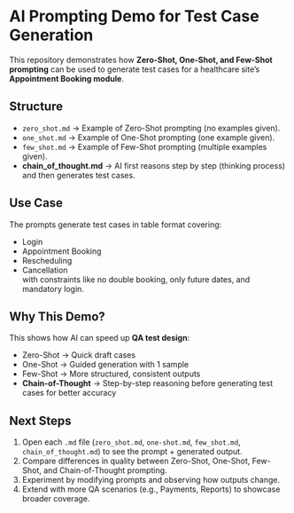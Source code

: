 # AI Prompting Demo for Test Case Generation

This repository demonstrates how **Zero-Shot, One-Shot, and Few-Shot prompting** can be used to generate test cases for a healthcare site’s **Appointment Booking module**.

## Structure
- `zero_shot.md` → Example of Zero-Shot prompting (no examples given).
- `one_shot.md` → Example of One-Shot prompting (one example given).
- `few_shot.md` → Example of Few-Shot prompting (multiple examples given).
- **chain_of_thought.md** → AI first reasons step by step (thinking process) and then generates test cases.  


## Use Case
The prompts generate test cases in table format covering:
- Login
- Appointment Booking
- Rescheduling
- Cancellation  
with constraints like no double booking, only future dates, and mandatory login.

## Why This Demo?
This shows how AI can speed up **QA test design**:
- Zero-Shot → Quick draft cases  
- One-Shot → Guided generation with 1 sample  
- Few-Shot → More structured, consistent outputs  
- **Chain-of-Thought** → Step-by-step reasoning before generating test cases for better accuracy  

## Next Steps
1. Open each `.md` file (`zero_shot.md`, `one-shot.md`, `few_shot.md`, `chain_of_thought.md`) to see the prompt + generated output.  
2. Compare differences in quality between Zero-Shot, One-Shot, Few-Shot, and Chain-of-Thought prompting.  
3. Experiment by modifying prompts and observing how outputs change.  
4. Extend with more QA scenarios (e.g., Payments, Reports) to showcase broader coverage.  

